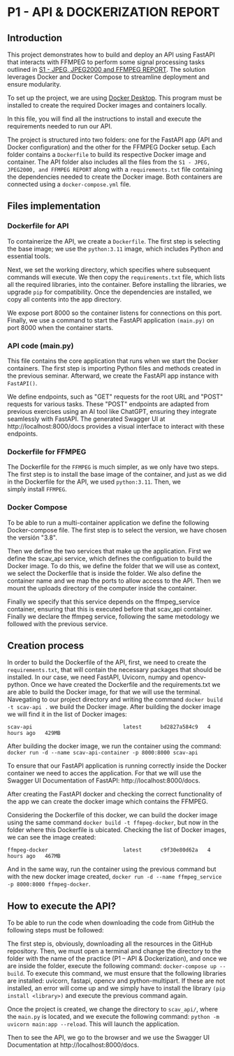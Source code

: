 # P1 - API & DOCKERIZATION REPORT
## Introduction
This project demonstrates how to build and deploy an API using FastAPI that interacts with FFMPEG to perform some signal processing tasks outlined in [S1 - JPEG, JPEG2000 and FFMPEG REPORT](https://github.com/JoanMontes/Audio_and_Video_Coding_Systems/tree/main/S1%20-%20JPEG%2C%20JPEG2000%20and%20FFMPEG). The solution leverages Docker and Docker Compose to streamline deployment and ensure modularity.

To set up the project, we are using [Docker Desktop](https://www.docker.com/products/docker-desktop/). This program must be installed to create the required Docker images and containers locally.

In this file, you will find all the instructions to install and execute the requirements needed to run our API.

The project is structured into two folders: one for the FastAPI app (API and Docker configuration) and the other for the FFMPEG Docker setup. Each folder contains a `Dockerfile` to build its respective Docker image and container. The API folder also includes all the files from the `S1 - JPEG, JPEG2000, and FFMPEG REPORT` along with a `requirements.txt` file containing the dependencies needed to create the Docker image. Both containers are connected using a `docker-compose.yml` file.


## Files implementation

### Dockerfile for API
To containerize the API, we create a `Dockerfile`. The first step is selecting the base image; we use the `python:3.11` image, which includes Python and essential tools.

Next, we set the working directory, which specifies where subsequent commands will execute. We then copy the `requirements.txt` file, which lists all the required libraries, into the container. Before installing the libraries, we upgrade `pip` for compatibility. Once the dependencies are installed, we copy all contents into the app directory.

We expose port 8000 so the container listens for connections on this port. Finally, we use a command to start the FastAPI application `(main.py)` on port 8000 when the container starts.

### API code (main.py)
This file contains the core application that runs when we start the Docker containers. The first step is importing Python files and methods created in the previous seminar. Afterward, we create the FastAPI app instance with `FastAPI()`.

We define endpoints, such as "GET" requests for the root URL and "POST" requests for various tasks. These "POST" endpoints are adapted from previous exercises using an AI tool like ChatGPT, ensuring they integrate seamlessly with FastAPI. The generated Swagger UI at http://localhost:8000/docs provides a visual interface to interact with these endpoints.

### Dockerfile for FFMPEG
The Dockerfile for the `FFMPEG` is much simpler, as we only have two steps. The first step is to install the base image of the container, and just as we did in the Dockerfile for the API, we used `python:3.11`. Then, we simply install `FFMPEG`.

### Docker Compose
To be able to run a multi-container application we define the following Docker-compose file. 
The first step is to select the version, we have chosen the versión "3.8".

Then we define the two services that make up the application. First we define the scav_api service, which defines the configuation to build the Docker image. To do this, we define the folder that we will use as context, we select the Dockerfile that is inside the folder. We also define the container name and we map the ports to allow access to the API. Then we mount the uploads directory of the computer inside the container.

Finally we specify that this service depends on the ffmpeg_service container, ensuring that this is executed before that scav_api container. Finally we declare the ffmpeg service, following the same metodology we followed with the previous service.

## Creation process
In order to build the Dockerfile of the API, first, we need to create the `requirements.txt`, that will contain the necessary packages that should be installed. In our case, we need FastAPI, Uvicorn, numpy and opencv-python.
Once we have created the Dockerfile and the requirements.txt we are able to build the Docker image, for that we will use the terminal. Navegating to our project directory and writing the command `docker build -t scav-api .` we build the Docker image. After building the docker image we will find it in the list of Docker images: 

`scav-api                             latest      bd2827a584c9   4 hours ago   429MB`

After building the docker image, we run the container using the command: `docker run -d --name scav-api-container -p 8000:8000 scav-api`

To ensure that our FastAPI application is running correctly inside the Docker container we need to acces the application. For that we will use the Swagger UI Documentation of FastAPI: http://localhost:8000/docs.

After creating the FastAPI docker and checking the correct functionality of the app we can create the docker image which contains the FFMPEG.

Considering the Dockerfile of this docker, we can build the docker image using the same command `docker build -t ffmpeg-docker`, but now in the folder where this Dockerfile is ubicated. Checking the list of Docker images, we can see the image created:

`ffmpeg-docker                        latest      c9f30e80d62a   4 hours ago   467MB`

And in the same way, run the container using the previous command but with the new docker image created, `docker run -d --name ffmpeg_service -p 8000:8000 ffmpeg-docker`.



## How to execute the API?
To be able to run the code when downloading the code from GitHub the following steps must be followed: 

The first step is, obviously, downloading all the resources in the GitHub repository. Then, we must open a terminal and change the directory to the folder with the name of the practice (P1 – API &
Dockerization), and once we are inside the folder, execute the following command: `docker-compose up --build`.
To execute this command, we must ensure that the following libraries are installed: uvicorn, fastapi, opencv and python-multipart. If these are not installed, an error will come up and we simply have to install the library `(pip install <library>)` and execute the previous command again. 

Once the project is created, we change the directory to `scav_api/`, where the `main.py` is located, and we execute the following command:
`python -m uvicorn main:app --reload`. This will launch the application. 

Then to see the API, we go to the browser and we use the Swagger UI Documentation at http://localhost:8000/docs.
